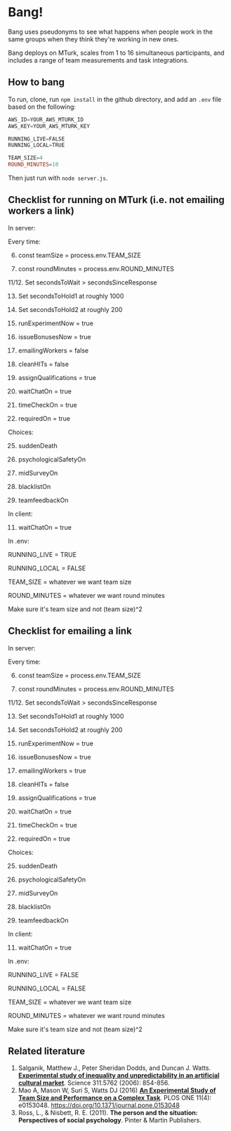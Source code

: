 # Bang!
Bang uses pseudonyms to see what happens when people work in the same groups when they think they're working in new ones.

Bang deploys on MTurk, scales from 1 to 16 simultaneous participants, and includes a range of team measurements and task integrations.

## How to bang
To run, clone, run `npm install` in the github directory, and add an `.env` file based on the following:

```PowerShell
AWS_ID=YOUR_AWS_MTURK_ID
AWS_KEY=YOUR_AWS_MTURK_KEY

RUNNING_LIVE=FALSE
RUNNING_LOCAL=TRUE

TEAM_SIZE=4
ROUND_MINUTES=10
```

Then just run with `node server.js`.

## Checklist for running on MTurk (i.e. not emailing workers a link)
In server:

  Every time:
  
  6. const teamSize = process.env.TEAM_SIZE
  
  7. const roundMinutes = process.env.ROUND_MINUTES
  
  11/12. Set secondsToWait > secondsSinceResponse
  
  13. Set secondsToHold1 at roughly 1000
  
  14. Set secondsToHold2 at roughly 200
  
  17. runExperimentNow = true
  
  18. issueBonusesNow = true
  
  19. emailingWorkers = false
  
  21. cleanHITs = false
  
  22. assignQualifications = true
  
  32. waitChatOn = true
  
  39. timeCheckOn = true
  
  40. requiredOn = true
  
  Choices:
  
  25. suddenDeath
  
  33. psychologicalSafetyOn
  
  35. midSurveyOn
  
  36. blacklistOn
  
  37. teamfeedbackOn
  
In client:

  11. waitChatOn = true

In .env:

  RUNNING_LIVE = TRUE
  
  RUNNING_LOCAL = FALSE
  
  TEAM_SIZE = whatever we want team size
  
  ROUND_MINUTES = whatever we want round minutes
  
  Make sure it's team size and not (team size)^2
  
  



## Checklist for emailing a link
In server:

  Every time:
  
  6. const teamSize = process.env.TEAM_SIZE
  
  7. const roundMinutes = process.env.ROUND_MINUTES
  
  11/12. Set secondsToWait > secondsSinceResponse
  
  13. Set secondsToHold1 at roughly 1000
  
  14. Set secondsToHold2 at roughly 200
  
  17. runExperimentNow = true
  
  18. issueBonusesNow = true
  
  19. emailingWorkers = true
  
  21. cleanHITs = false
  
  22. assignQualifications = true
  
  32. waitChatOn = true
  
  39. timeCheckOn = true
  
  40. requiredOn = true
  
  Choices:
  
  25. suddenDeath
  
  33. psychologicalSafetyOn
  
  35. midSurveyOn
  
  36. blacklistOn
  
  37. teamfeedbackOn
  
In client:

  11. waitChatOn = true

In .env:

  RUNNING_LIVE = FALSE
  
  RUNNING_LOCAL = FALSE
  
  TEAM_SIZE = whatever we want team size
  
  ROUND_MINUTES = whatever we want round minutes
  
  Make sure it's team size and not (team size)^2
  
  




## Related literature
1. Salganik, Matthew J., Peter Sheridan Dodds, and Duncan J. Watts. **[Experimental study of inequality and unpredictability in an artificial cultural market](http://science.sciencemag.org/content/311/5762/854.full)**. Science 311.5762 (2006): 854-856.
2. Mao A, Mason W, Suri S, Watts DJ (2016) **[An Experimental Study of Team Size and Performance on a Complex Task](http://journals.plos.org/plosone/article?id=10.1371/journal.pone.0153048)**. PLOS ONE 11(4): e0153048. https://doi.org/10.1371/journal.pone.0153048
3. Ross, L., & Nisbett, R. E. (2011). **The person and the situation: Perspectives of social psychology**. Pinter & Martin Publishers.
